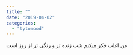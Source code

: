 ```yaml
---
title: ""
date: "2019-04-02"
categories: 
  - "tytomood"
---
```


من اغلب فکر میکنم شب زنده تر و رنگی تر از روز است
